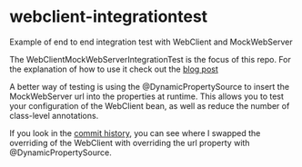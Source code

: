 # webclient-integrationtest
Example of end to end integration test with WebClient and MockWebServer

The WebClientMockWebServerIntegrationTest is the focus of this repo.  For the explanation of how to use it check out the [blog post](https://www.industriallogic.com/blog/integration-testing-with-mockwebserver/)

A better way of testing is using the @DynamicPropertySource to insert the MockWebServer url into the properties at runtime. This allows you to test your configuration of the WebClient bean, as well as reduce the number of class-level annotations.

If you look in the [commit history](https://github.com/tbatty7/webclient-integrationtest/commit/3725378af614a0b434c9e420ff724b43e628bd8c), you can see where I swapped the overriding of the WebClient with overriding the url property with @DynamicPropertySource.

